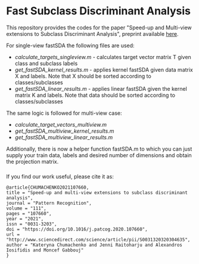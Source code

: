 # Fast Subclass Discriminant Analysis

This repository provides the codes for the paper "Speed-up and Multi-view extensions to Subclass Discriminant Analysis", preprint available [here].

For single-view fastSDA the following files are used:
* *calculate_targets_singleview.m* - calculates target vector matrix T given class and subclass labels
* *get_fastSDA_kernel_results.m* - applies kernel fastSDA given data matrix X and labels. Note that X should be sorted according to classes/subclasses	
* *get_fastSDA_linear_results.m* 	- applies linear fastSDA given the kernel matrix K and labels. Note that data should be sorted according to classes/subclasses

The same logic is followed for multi-view case:
* *calculate_target_vectors_multiview.m* 
* *get_fastSDA_multiview_kernel_results.m* 	
* *get_fastSDA_multiview_linear_results.m*

Additionally, there is now a helper function fastSDA.m to which you can just supply your train data, labels and desired number of dimensions and obtain the projection matrix.

### 
If you find our work useful, please cite it as:
```
@article{CHUMACHENKO2021107660,
title = "Speed-up and multi-view extensions to subclass discriminant analysis",
journal = "Pattern Recognition",
volume = "111",
pages = "107660",
year = "2021",
issn = "0031-3203",
doi = "https://doi.org/10.1016/j.patcog.2020.107660",
url = "http://www.sciencedirect.com/science/article/pii/S0031320320304635",
author = "Kateryna Chumachenko and Jenni Raitoharju and Alexandros Iosifidis and Moncef Gabbouj"
}
```
[here]: <https://arxiv.org/abs/1905.00794>
